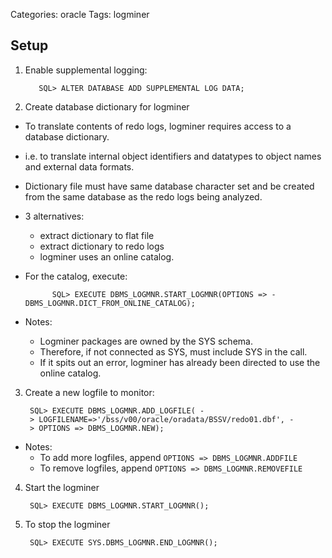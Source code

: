 Categories: oracle
Tags: logminer

## Setup

1. Enable supplemental logging:

          SQL> ALTER DATABASE ADD SUPPLEMENTAL LOG DATA;


2. Create database dictionary for logminer
  - To translate contents of redo logs, logminer requires access to a database dictionary.
  - i.e. to translate internal object identifiers and datatypes to object names and external data formats.
  - Dictionary file must have same database character set and be created from the same database as the redo logs being analyzed.
  - 3 alternatives:
      - extract dictionary to flat file
      - extract dictionary to redo logs
      - logminer uses an online catalog.

  - For the catalog, execute:

              SQL> EXECUTE DBMS_LOGMNR.START_LOGMNR(OPTIONS => - DBMS_LOGMNR.DICT_FROM_ONLINE_CATALOG);

  - Notes:
      - Logminer packages are owned by the SYS schema.
      - Therefore, if not connected as SYS, must include SYS in the call.
      - If it spits out an error, logminer has already been directed to use the online catalog.


3. Create a new logfile to monitor:

        SQL> EXECUTE DBMS_LOGMNR.ADD_LOGFILE( -
        > LOGFILENAME=>'/bss/v00/oracle/oradata/BSSV/redo01.dbf', -
        > OPTIONS => DBMS_LOGMNR.NEW);

  - Notes:
      - To add more logfiles, append `OPTIONS => DBMS_LOGMNR.ADDFILE`
      - To remove logfiles, append `OPTIONS => DBMS_LOGMNR.REMOVEFILE`


4. Start the logminer

        SQL> EXECUTE DBMS_LOGMNR.START_LOGMNR();

5. To stop the logminer

        SQL> EXECUTE SYS.DBMS_LOGMNR.END_LOGMNR();

